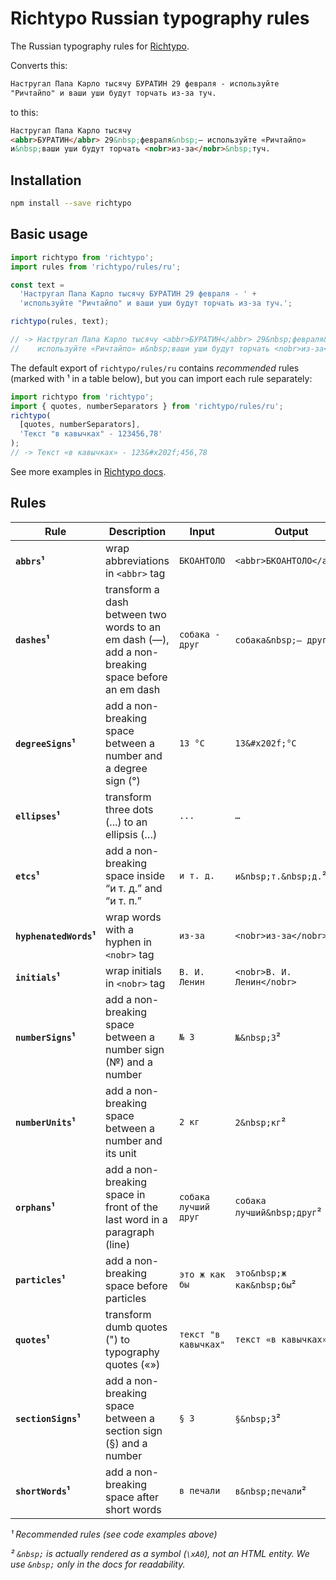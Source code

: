 # Richtypo Russian typography rules

The Russian typography rules for [Richtypo](https://github.com/sapegin/richtypo.js).

Converts this:

```html
Настругал Папа Карло тысячу БУРАТИН 29 февраля - используйте
"Ричтайпо" и ваши уши будут торчать из-за туч.
```

to this:

```html
Настругал Папа Карло тысячу
<abbr>БУРАТИН</abbr> 29&nbsp;февраля&nbsp;— используйте «Ричтайпо»
и&nbsp;ваши уши будут торчать <nobr>из-за</nobr>&nbsp;туч.
```

## Installation

```bash
npm install --save richtypo
```

## Basic usage

```javascript
import richtypo from 'richtypo';
import rules from 'richtypo/rules/ru';

const text =
  'Настругал Папа Карло тысячу БУРАТИН 29 февраля - ' +
  'используйте "Ричтайпо" и ваши уши будут торчать из-за туч.';

richtypo(rules, text);

// -> Настругал Папа Карло тысячу <abbr>БУРАТИН</abbr> 29&nbsp;февраля&nbsp;—
//    используйте «Ричтайпо» и&nbsp;ваши уши будут торчать <nobr>из-за</nobr>&nbsp;туч.
```

The default export of `richtypo/rules/ru` contains _recommended_ rules (marked with ¹ in a table below), but you can import each rule separately:

```js
import richtypo from 'richtypo';
import { quotes, numberSeparators } from 'richtypo/rules/ru';
richtypo(
  [quotes, numberSeparators],
  'Текст "в кавычках" - 123456,78'
);
// -> Текст «в кавычках» - 123&#x202f;456,78
```

See more examples in [Richtypo docs](../Readme.md).

## Rules

| Rule                   | Description                                                                                      | Input                | Output                     |
| ---------------------- | ------------------------------------------------------------------------------------------------ | -------------------- | -------------------------- |
| **`abbrs`¹**           | wrap abbreviations in `<abbr>` tag                                                               | `БКОАНТОЛО`          | `<abbr>БКОАНТОЛО</abbr>`   |
| **`dashes`¹**          | transform a dash between two words to an em dash (—), add a non-breaking space before an em dash | `собака - друг`      | `собака&nbsp;— друг`²      |
| **`degreeSigns`¹**     | add a non-breaking space between a number and a degree sign (°)                                  | `13 °C`              | `13&#x202f;°C`             |
| **`ellipses`¹**        | transform three dots (...) to an ellipsis (…)                                                    | `...`                | `…`                        |
| **`etcs`¹**            | add a non-breaking space inside “и т. д.” and “и т. п.”                                          | `и т. д.`            | `и&nbsp;т.&nbsp;д.`²       |
| **`hyphenatedWords`¹** | wrap words with a hyphen in `<nobr>` tag                                                         | `из-за`              | `<nobr>из-за</nobr>`       |
| **`initials`¹**        | wrap initials in `<nobr>` tag                                                                    | `В. И. Ленин`        | `<nobr>В. И. Ленин</nobr>` |
| **`numberSigns`¹**     | add a non-breaking space between a number sign (№) and a number                                  | `№ 3`                | `№&nbsp;3`²                |
| **`numberUnits`¹**     | add a non-breaking space between a number and its unit                                           | `2 кг`               | `2&nbsp;кг`²               |
| **`orphans`¹**         | add a non-breaking space in front of the last word in a paragraph (line)                         | `собака лучший друг` | `собака лучший&nbsp;друг`² |
| **`particles`¹**       | add a non-breaking space before particles                                                        | `это ж как бы`       | `это&nbsp;ж как&nbsp;бы`²  |
| **`quotes`¹**          | transform dumb quotes (") to typography quotes («»)                                              | `текст "в кавычках"` | `текст «в кавычках»`       |
| **`sectionSigns`¹**    | add a non-breaking space between a section sign (§) and a number                                 | `§ 3`                | `§&nbsp;3`²                |
| **`shortWords`¹**      | add a non-breaking space after short words                                                       | `в печали`           | `в&nbsp;печали`²           |

_¹ Recommended rules (see code examples above)_

_² `&nbsp;` is actually rendered as a symbol (`\xA0`), not an HTML entity. We use `&nbsp;` only in the docs for readability._
